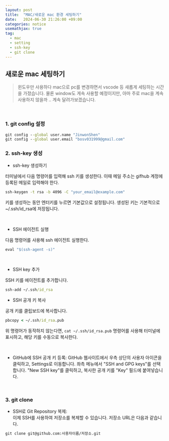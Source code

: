 ```yaml
---
layout: post
title:  "MAC/새로운 mac 환경 세팅하기"
date:   2024-06-30 21:26:00 +09:00
categories: notice
usemathjax: true
tag:
  - mac
  - setting
  - ssh-key
  - git clone
---
```


## 새로운 mac 세팅하기

> 윈도우만 사용하다 mac으로 pc를 변경하면서 vscode 등 새롭게 세팅하는 시간을 가졌습니다. 물론 window도 게속 사용할 예정이지만, 아마 주로 mac을 계속 사용하지 않을까 .. 계속 달려가보겠습니다.

<br>

### 1. git config 설정

```cmd
git config --global user.name "JinwonShen"
git config --global user.email "bosv031999@gmail.com"
```

### 2. ssh-key 생성

- ssh-key 생성하기 

터미널에서 다음 명령어를 입력해 ssh 키를 생성한다. 이때 메일 주소는 gifhub 계정에 등록된 메일로 입력해야 한다.

```cmd
ssh-keygen -t rsa -b 4096 -C "your_email@example.com"
```

키를 생성하는 동안 엔터키를 누르면 기본값으로 설정됩니다. 생성된 키는 기본적으로 ~/.ssh/id_rsa에 저장됩니다.

<br>

- SSH 에이전트 실행

다음 명령어를 사용해 ssh 에이전트 실행한다.

```cmd
eval "$(ssh-agent -s)"
```

<br>

- SSH key 추가

SSH 키를 에이전트를 추가합니다.

```cmd
ssh-add ~/.ssh/id_rsa
```

- SSH 공개 키 복사

공개 키를 클립보드에 복사합니다.

```cmd
pbcopy < ~/.ssh/id_rsa.pub
```

위 명령어가 동작하지 않는다면, `cat ~/.ssh/id_rsa.pub` 명령어를 사용해 터미널에 표시하고, 해당 키를 수동으로 복사한다.

<br>

- GitHub에 SSH 공개 키 등록:
GitHub 웹사이트에서 우측 상단의 사용자 아이콘을 클릭하고, Settings로 이동합니다.
좌측 메뉴에서 "SSH and GPG keys"를 선택합니다.
"New SSH key"를 클릭하고, 복사한 공개 키를 "Key" 필드에 붙여넣습니다.

<br>

### 3. git clone

- SSH로 Git Repository 복제: <br>
이제 SSH를 사용하여 저장소를 복제할 수 있습니다. 저장소 URL은 다음과 같습니다.

```cmd
git clone git@github.com:사용자이름/저장소.git
```

